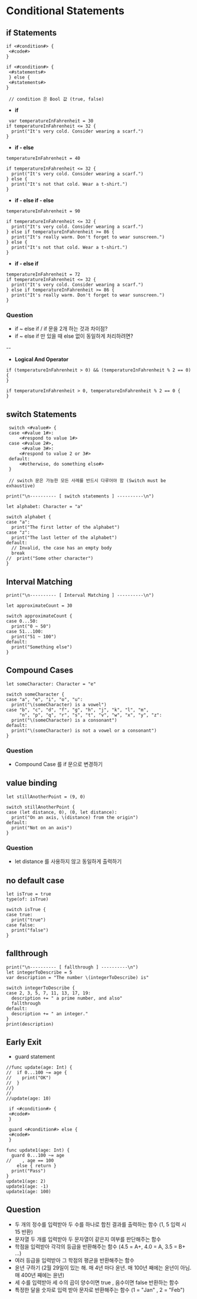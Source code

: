 # Conditional Statements

## if Statements
```
if <#condition#> {
 <#code#>
}
 
if <#condition#> {
 <#statements#>
 } else {
 <#statements#>
}
 
 // condition 은 Bool 값 (true, false)
```
* **if**

```
 var temperatureInFahrenheit = 30
if temperatureInFahrenheit <= 32 {
  print("It's very cold. Consider wearing a scarf.")
}
```

* **if - else**

```
temperatureInFahrenheit = 40

if temperatureInFahrenheit <= 32 {
  print("It's very cold. Consider wearing a scarf.")
} else {
  print("It's not that cold. Wear a t-shirt.")
}
```

* **if - else if - else**

```
temperatureInFahrenheit = 90

if temperatureInFahrenheit <= 32 {
  print("It's very cold. Consider wearing a scarf.")
} else if temperatureInFahrenheit >= 86 {
  print("It's really warm. Don't forget to wear sunscreen.")
} else {
  print("It's not that cold. Wear a t-shirt.")
}
```

* **if - else if**

```
temperatureInFahrenheit = 72
if temperatureInFahrenheit <= 32 {
  print("It's very cold. Consider wearing a scarf.")
} else if temperatureInFahrenheit >= 86 {
  print("It's really warm. Don't forget to wear sunscreen.")
}
```

### Question

 - if ~ else if   /  if 문을 2개 하는 것과 차이점?
 - if ~ else if 만 있을 때 else 없이 동일하게 처리하려면?

--
* **Logical And Operator**

```
if (temperatureInFahrenheit > 0) && (temperatureInFahrenheit % 2 == 0) {
}

if temperatureInFahrenheit > 0, temperatureInFahrenheit % 2 == 0 {
}
```

## switch Statements

```
 switch <#value#> {
 case <#value 1#>:
     <#respond to value 1#>
 case <#value 2#>,
      <#value 3#>:
     <#respond to value 2 or 3#>
 default:
     <#otherwise, do something else#>
 }
 
 // switch 문은 가능한 모든 사례를 반드시 다루어야 함 (Switch must be exhaustive) 
```

```
print("\n---------- [ switch statements ] ----------\n")

let alphabet: Character = "a"

switch alphabet {
case "a":
  print("The first letter of the alphabet")
case "z":
  print("The last letter of the alphabet")
default:
  // Invalid, the case has an empty body
  break
//  print("Some other character")
}
```

## Interval Matching
```
print("\n---------- [ Interval Matching ] ----------\n")

let approximateCount = 30

switch approximateCount {
case 0...50:
  print("0 ~ 50")
case 51...100:
  print("51 ~ 100")
default:
  print("Something else")
}
```

## Compound Cases
```
let someCharacter: Character = "e"

switch someCharacter {
case "a", "e", "i", "o", "u":
  print("\(someCharacter) is a vowel")
case "b", "c", "d", "f", "g", "h", "j", "k", "l", "m",
     "n", "p", "q", "r", "s", "t", "v", "w", "x", "y", "z":
  print("\(someCharacter) is a consonant")
default:
  print("\(someCharacter) is not a vowel or a consonant")
}
```
### Question
 - Compound Case 를 if 문으로 변경하기

## value binding

```
let stillAnotherPoint = (9, 0)

switch stillAnotherPoint {
case (let distance, 0), (0, let distance):
  print("On an axis, \(distance) from the origin")
default:
  print("Not on an axis")
}
```
### Question
 - let distance 를 사용하지 않고 동일하게 출력하기

## no default case

```
let isTrue = true
type(of: isTrue)

switch isTrue {
case true:
  print("true")
case false:
  print("false")
}
```

## fallthrough

```
print("\n---------- [ fallthrough ] ----------\n")
let integerToDescribe = 5
var description = "The number \(integerToDescribe) is"

switch integerToDescribe {
case 2, 3, 5, 7, 11, 13, 17, 19:
  description += " a prime number, and also"
  fallthrough
default:
  description += " an integer."
}
print(description)
```

## Early Exit
 - guard statement

```
//func update(age: Int) {
//  if 0...100 ~= age {
//    print("OK")
//  }
//}
//
//update(age: 10)
```

```
 if <#condition#> {
 <#code#>
 }
 
 guard <#condition#> else {
 <#code#>
 }
```
```
func update1(age: Int) {
  guard 0...100 ~= age
//    , age == 100
    else { return }
  print("Pass")
}
update1(age: 2)
update1(age: -1)
update1(age: 100)
```

## Question
 - 두 개의 정수를 입력받아 두 수를 하나로 합친 결과를 출력하는 함수 (1, 5 입력 시 15 반환)
 - 문자열 두 개를 입력받아 두 문자열이 같은지 여부를 판단해주는 함수
 - 학점을 입력받아 각각의 등급을 반환해주는 함수 (4.5 = A+,  4.0 = A, 3.5 = B+ ...)
 - 여러 등급을 입력받아 그 학점의 평균을 반환해주는 함수
 - 윤년 구하기 (2월 29일이 있는 해.  매 4년 마다 윤년. 매 100년 째에는 윤년이 아님. 매 400년 째에는 윤년)
 - 세 수를 입력받아 세 수의 곱이 양수이면 true , 음수이면 false 반환하는 함수
 - 특정한 달을 숫자로 입력 받아 문자로 반환해주는 함수 (1 = "Jan" , 2 = "Feb")

